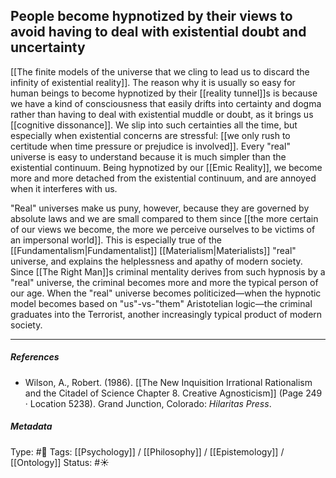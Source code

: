 ## People become hypnotized by their views to avoid having to deal with existential doubt and uncertainty  # 

[[The finite models of the universe that we cling to lead us to discard the infinity of existential reality]]. The reason why it is usually so easy for human beings to become hypnotized by their [[reality tunnel]]s is because we have a kind of consciousness that easily drifts into certainty and dogma rather than having to deal with existential muddle or doubt, as it brings us [[cognitive dissonance]]. We slip into such certainties all the time, but especially when existential concerns are stressful: [[we only rush to certitude when time pressure or prejudice is involved]]. Every "real" universe is easy to understand because it is much simpler than the existential continuum. Being hypnotized by our [[Emic Reality]], we become more and more detached from the existential continuum, and are annoyed when it interferes with us. 

"Real" universes make us puny, however, because they are governed by absolute laws and we are small compared to them since [[the more certain of our views we become, the more we perceive ourselves to be victims of an impersonal world]]. This is especially true of the [[Fundamentalism|Fundamentalist]] [[Materialism|Materialists]] "real" universe, and explains the helplessness and apathy of modern society. Since [[The Right Man]]s criminal mentality derives from such hypnosis by a "real" universe, the criminal becomes more and more the typical person of our age. When the "real" universe becomes politicized—when the hypnotic model becomes based on "us"-vs-"them" Aristotelian logic—the criminal graduates into the Terrorist, another increasingly typical product of modern society.
 
___

##### References

- Wilson, A., Robert. (1986). [[The New Inquisition Irrational Rationalism and the Citadel of Science Chapter 8. Creative Agnosticism]] (Page 249 · Location 5238). Grand Junction, Colorado: _Hilaritas Press_.

##### Metadata

Type: #🔴 
Tags: [[Psychology]] / [[Philosophy]] / [[Epistemology]] / [[Ontology]] 
Status: #☀️ 